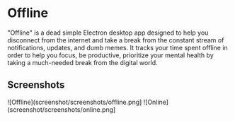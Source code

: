# Offline

"Offline" is a dead simple Electron desktop app designed to help you disconnect from the internet and take a break from the constant stream of notifications, updates, and dumb memes. It tracks your time spent offline in order to help you focus, be productive, prioritize your mental health by taking a much-needed break from the digital world.

## Screenshots
![Offline](screenshot/screenshots/offline.png]
![Online](screenshot/screenshots/online.png]
